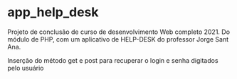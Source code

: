 # app_help_desk
 Projeto de conclusão de curso de desenvolvimento Web completo 2021. Do módulo de PHP, com um aplicativo de HELP-DESK do professor Jorge Sant Ana.

 Inserção do método get e post para recuperar o login e senha digitados pelo usuário
